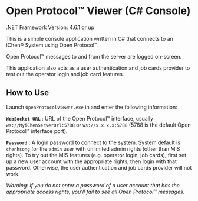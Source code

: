 ﻿Open Protocol™ Viewer (C# Console)
==================================

.NET Framework Version: 4.6.1 or up

This is a simple console application written in C# that connects to an iChen® System using Open Protocol™.

Open Protocol™ messages to and from the server are logged on-screen.

This application also acts as a user authentication and job cards provider to test out the operator login and job card features.

How to Use
----------

Launch `OpenProtocolViewer.exe` in and enter the following information:

**`WebSocket URL`** : URL of the Open Protocol™ interface, usually `ws://MyiChenServerUrl:5788` or `ws://x.x.x.x:5788` (5788 is the default Open Protocol™ interface port).

**`Password`** : A login password to connect to the system.  System default is `chenhsong` for the `admin` user with unlimited admin rights (other than MIS rights).
To try out the MIS features (e.g. operator login, job cards), first set up a new user account with the appropriate rights, then login with that password.
Otherwise, the user authentication and job cards provider will not work.

_Warning: If you do not enter a password of a user account that has the appropriate access rights, you'll fail to see all Open Protocol™ messages._
